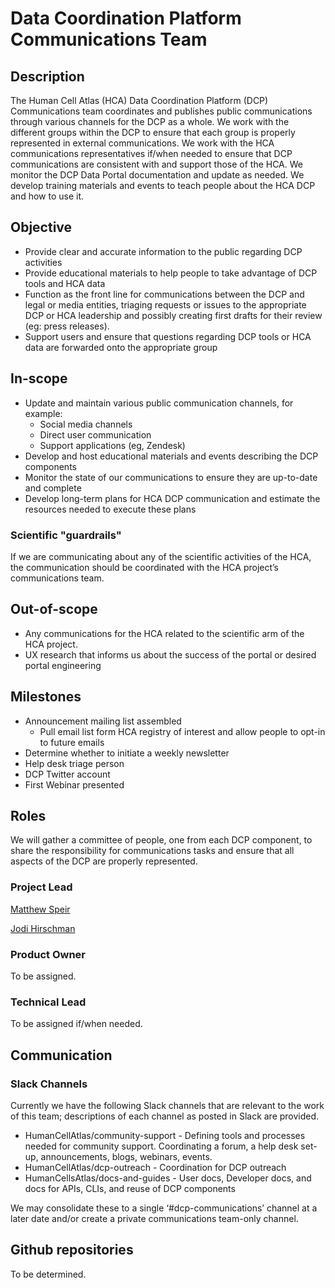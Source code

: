 
# Data Coordination Platform Communications Team


## Description
The Human Cell Atlas (HCA) Data Coordination Platform (DCP) Communications team coordinates and publishes public communications through various channels for the DCP as a whole. We work with the different groups within the DCP to ensure that each group is properly represented in external communications. We work with the HCA communications representatives if/when needed to ensure that DCP communications are consistent with and support those of the HCA. We monitor the DCP Data Portal documentation and update as needed. We develop training materials and events to teach people about the HCA DCP and how to use it.

## Objective
* Provide clear and accurate information to the public regarding DCP activities
* Provide educational materials to help people to take advantage of DCP tools and HCA data
* Function as the front line for communications between the DCP and legal or media entities, triaging requests or issues to the appropriate DCP or HCA leadership and possibly creating first drafts for their review (eg: press releases).
* Support users and ensure that questions regarding DCP tools or HCA data are forwarded onto the appropriate group

## In-scope
* Update and maintain various public communication channels, for example:
    * Social media channels
    * Direct user communication
    * Support applications (eg, Zendesk)
* Develop and host educational materials  and events describing the DCP components
* Monitor the state of our communications to ensure they are up-to-date and complete
* Develop long-term plans for HCA DCP communication and estimate the resources needed to execute these plans

### Scientific "guardrails"
If we are communicating about any of the scientific activities of the HCA, the communication should be coordinated with the HCA project’s communications team.

## Out-of-scope
* Any communications for the HCA related to the scientific arm of the HCA project. 
* UX research that informs us about the success of the portal or desired portal engineering 

## Milestones
* Announcement mailing list assembled
    * Pull email list form HCA registry of interest and allow people to opt-in to future emails
* Determine whether to initiate a weekly newsletter
* Help desk triage person
* DCP Twitter account
* First Webinar presented

## Roles

We will gather a committee of people, one from each DCP component, to share the responsibility for communications tasks and ensure that all aspects of the DCP are properly represented.

### Project Lead
[Matthew Speir](mailto:mspeir@ucsc.edu)

[Jodi Hirschman](mailto:jhirsch@broadinstitute.org)

### Product Owner
To be assigned.

### Technical Lead
To be assigned if/when needed.

## Communication

### Slack Channels
Currently we have the following Slack channels that are relevant to the work of this team; descriptions of each channel as posted in Slack are provided.
* HumanCellAtlas/community-support - Defining tools and processes needed for community support. Coordinating a forum, a help desk set-up, announcements, blogs, webinars, events.
* HumanCellAtlas/dcp-outreach - Coordination for DCP outreach
* HumanCellsAtlas/docs-and-guides - User docs, Developer docs, and docs for APIs, CLIs, and reuse of DCP components

We may consolidate these to a single ‘#dcp-communications’ channel at a later date and/or create a private communications team-only channel.

## Github repositories
To be determined.
